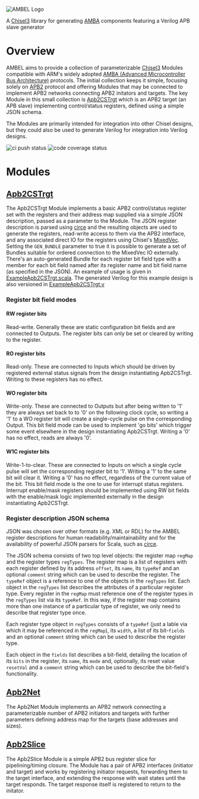 <!--- 
This is the README.md for the Chisel Lang Chisel3 RTL generator project called Ambel which is an AMBA APB APB2 AXI compnent module
generator with an APB slave "APB slave" APB Control/Status APB Registers Register Map Verilog generator and other AMBA AP2 components 
like an APB bridge network "network on chip" NoC bit field configurable register pipeline slice "register file" open source hardware
--->
![AMBEL Logo](docs/AMBEL.png)

A [Chisel3](https://github.com/chipsalliance/chisel3) library for generating [AMBA](https://developer.arm.com/architectures/system-architectures/amba) components featuring a Verilog APB slave generator

# Overview
AMBEL aims to provide a collection of parameterizable [Chisel3](https://github.com/chipsalliance/chisel3) Modules compatible with ARM's widely adopted [AMBA (Advanced Microcontroller Bus Architecture)](https://developer.arm.com/architectures/system-architectures/amba) protocols. The initial collection keeps it simple, focusing solely on [APB2](https://developer.arm.com/documentation/ihi0011/a/AMBA-APB) protocol and offering Modules that may be connected to implement APB2 networks connecting APB2 initators and targets. The key Module in this small collection is [Apb2CSTrgt](src/main/scala/Apb2CSTrgt.scala) which is an APB2 target (an APB slave) implementing control/status registers, defined using a simple JSON schema.

The Modules are primarily intended for integration into other Chisel designs, but they could also be used to generate Verilog for integration into Verilog designs.

![ci push status](https://github.com/richmorj/ambel/actions/workflows/ci.yaml/badge.svg?event=push)
![code coverage status](.github/badges/covbadge.svg)


# Modules

## [Apb2CSTrgt](src/main/scala/Apb2CSTrgt.scala)
The Apb2CSTrgt Module implements a basic APB2 control/status register set with the registers and their address map supplied via a simple JSON description, passed as a parameter to the Module. The JSON register description is parsed using [circe](https://github.com/circe/circe) and the resulting objects are used to generate the registers, read-write access to them via the APB2 interface, and any associated direct IO for the registers using Chisel's [MixedVec](https://www.chisel-lang.org/api/latest/chisel3/util/MixedVec.html). Setting the `GEN_BUNDLE` parameter to true it is possible to generate a set of Bundles suitable for ordered connection to the MixedVec IO externally. There's an auto-generated Bundle for each register bit field type with a member for each bit field named after its register name and bit field name (as specified in the JSON). An example of usage is given in [ExampleApb2CSTrgt.scala](src/main/scala/examples/ExampleApb2CSTrgt.scala). The generated Verilog for this example design is also versioned in [ExampleApb2CSTrgt.v](src/main/verilog/examples/ExampleApb2CSTrgt.v)

### Register bit field modes

#### RW register bits
Read-write. Generally these are static configuration bit fields and are connected to Outputs. The register bits can only be set or cleared by writing to the register.

#### RO register bits
Read-only. These are connected to Inputs which should be driven by registered external status signals from the design instantiating Apb2CSTrgt. Writing to these registers has no effect.

#### WO register bits
Write-only. These are connected to Outputs but after being written to '1' they are always set back to to '0' on the following clock cycle, so writing a '1' to a WO register bit will create a single-cycle pulse on the corresponding Output. This bit field mode can be used to implement 'go bits' which trigger some event elsewhere in the design instantiating Apb2CSTrgt.  Writing a '0' has no effect, reads are always '0'.

#### W1C register bits
Write-1-to-clear. These are connected to Inputs on which a single cycle pulse will set the corresponding register bit to '1'. Writing a '1' to the same bit will clear it. Writing a '0' has no effect, regardless of the current value of the bit. This bit field mode is the one to use for interrupt status registers. Interrupt enable/mask registers should be implemented using RW bit fields with the enable/mask logic implemented externally in the design instantiating Apb2CSTrgt.

### Register description JSON schema
JSON was chosen over other formats (e.g. XML or RDL) for the AMBEL register descriptions for human readability/maintainability and for the availability of powerful JSON parsers for Scala, such as [circe](https://github.com/circe/circe).

The JSON schema consists of two top level objects: the register map `regMap` and the register types `regTypes`. The register map is a list of registers with each register defined by its address `offset`, its `name`, its `typeRef` and an optional `comment` string which can be used to describe the register. The `typeRef` object is a reference to one of the objects in the `regTypes` list. Each object in the `regTypes` list describes the attributes of a particular register type. Every register in the `regMap` must reference one of the register types in the `regTypes` list via its `typeRef`. In this way, if the register map contains more than one instance of a particular type of register, we only need to describe that register type once.

Each register type object in `regTypes` consists of a `typeRef` (just a lable via which it may be referenced in the `regMap`), its `width`, a list of its bit-`fields` and an optional `comment` string which can be used to describe the register type.

Each object in the `fields` list describes a bit-field, detailing the location of its `bits` in the register, its `name`, its `mode` and, optionally, its reset value `resetVal` and a `comment` string which can be used to describe the bit-field's functionality.

## [Apb2Net](src/main/scala/Apb2Net.scala)
The Apb2Net Module implements an APB2 network connecting a parameterizable number of APB2 initiators and targets with further parameters defining address map for the  targets (base addresses and sizes). 

## [Apb2Slice](src/main/scala/Apb2Slice.scala)
The Apb2Slice Module is a simple APB2 bus register slice for pipelining/timing closure. The Module has a pair of APB2 interfaces (initiator and target) and works by registering initiator requests, forwarding them to the target interface, and extending the response with wait states until the target responds. The target response itself is registered to return to the initator. 
